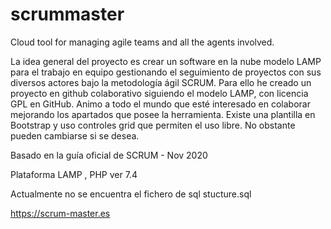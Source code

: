 # scrummaster
Cloud tool for managing agile teams and all the agents involved.


La idea general del proyecto es crear un software en la nube modelo LAMP para el trabajo en equipo gestionando el seguimiento de proyectos con sus diversos actores bajo la metodología ágil SCRUM.
Para ello he creado un proyecto en github colaborativo siguiendo el modelo LAMP, con licencia GPL en GitHub. Animo a todo el mundo que esté interesado en colaborar mejorando los apartados que posee la herramienta.
Existe una plantilla en Bootstrap y uso controles grid que permiten el uso libre. No obstante pueden cambiarse si se desea.


Basado en la guía oficial de SCRUM - Nov 2020

Plataforma LAMP , PHP ver 7.4

Actualmente no se encuentra el fichero de sql stucture.sql


https://scrum-master.es
